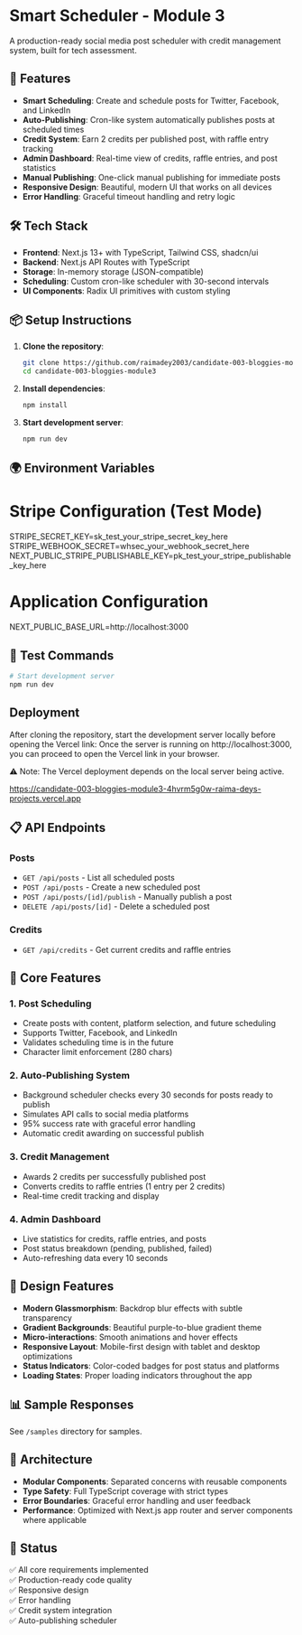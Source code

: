 # Smart Scheduler - Module 3

A production-ready social media post scheduler with credit management system, built for tech assessment.

## 🚀 Features

- **Smart Scheduling**: Create and schedule posts for Twitter, Facebook, and LinkedIn
- **Auto-Publishing**: Cron-like system automatically publishes posts at scheduled times
- **Credit System**: Earn 2 credits per published post, with raffle entry tracking
- **Admin Dashboard**: Real-time view of credits, raffle entries, and post statistics
- **Manual Publishing**: One-click manual publishing for immediate posts
- **Responsive Design**: Beautiful, modern UI that works on all devices
- **Error Handling**: Graceful timeout handling and retry logic

## 🛠️ Tech Stack

- **Frontend**: Next.js 13+ with TypeScript, Tailwind CSS, shadcn/ui
- **Backend**: Next.js API Routes with TypeScript
- **Storage**: In-memory storage (JSON-compatible)
- **Scheduling**: Custom cron-like scheduler with 30-second intervals
- **UI Components**: Radix UI primitives with custom styling

## 📦 Setup Instructions

1. **Clone the repository**:
   ```bash
   git clone https://github.com/raimadey2003/candidate-003-bloggies-module3.git
   cd candidate-003-bloggies-module3
   ```

2. **Install dependencies**:
   ```bash
   npm install
   ```

3. **Start development server**:
   ```bash
   npm run dev


   ```

## 🌍 Environment Variables

# Stripe Configuration (Test Mode)
STRIPE_SECRET_KEY=sk_test_your_stripe_secret_key_here
STRIPE_WEBHOOK_SECRET=whsec_your_webhook_secret_here
NEXT_PUBLIC_STRIPE_PUBLISHABLE_KEY=pk_test_your_stripe_publishable_key_here

# Application Configuration
NEXT_PUBLIC_BASE_URL=http://localhost:3000

## 🧪 Test Commands

```bash
# Start development server
npm run dev


```

## Deployment
After cloning the repository, start the development server locally before opening the Vercel link:
Once the server is running on http://localhost:3000, you can proceed to open the Vercel link in your browser.

⚠️ Note: The Vercel deployment depends on the local server being active.

https://candidate-003-bloggies-module3-4hvrm5g0w-raima-deys-projects.vercel.app


## 📋 API Endpoints

### Posts
- `GET /api/posts` - List all scheduled posts
- `POST /api/posts` - Create a new scheduled post
- `POST /api/posts/[id]/publish` - Manually publish a post
- `DELETE /api/posts/[id]` - Delete a scheduled post

### Credits
- `GET /api/credits` - Get current credits and raffle entries

## 🎯 Core Features

### 1. Post Scheduling
- Create posts with content, platform selection, and future scheduling
- Supports Twitter, Facebook, and LinkedIn
- Validates scheduling time is in the future
- Character limit enforcement (280 chars)

### 2. Auto-Publishing System
- Background scheduler checks every 30 seconds for posts ready to publish
- Simulates API calls to social media platforms
- 95% success rate with graceful error handling
- Automatic credit awarding on successful publish

### 3. Credit Management
- Awards 2 credits per successfully published post
- Converts credits to raffle entries (1 entry per 2 credits)
- Real-time credit tracking and display

### 4. Admin Dashboard
- Live statistics for credits, raffle entries, and posts
- Post status breakdown (pending, published, failed)
- Auto-refreshing data every 10 seconds

## 🎨 Design Features

- **Modern Glassmorphism**: Backdrop blur effects with subtle transparency
- **Gradient Backgrounds**: Beautiful purple-to-blue gradient theme
- **Micro-interactions**: Smooth animations and hover effects
- **Responsive Layout**: Mobile-first design with tablet and desktop optimizations
- **Status Indicators**: Color-coded badges for post status and platforms
- **Loading States**: Proper loading indicators throughout the app

## 📊 Sample Responses

See `/samples` directory for samples.

## 🔧 Architecture

- **Modular Components**: Separated concerns with reusable components
- **Type Safety**: Full TypeScript coverage with strict types
- **Error Boundaries**: Graceful error handling and user feedback
- **Performance**: Optimized with Next.js app router and server components where applicable

## 🚦 Status

✅ All core requirements implemented  
✅ Production-ready code quality  
✅ Responsive design  
✅ Error handling  
✅ Credit system integration  
✅ Auto-publishing scheduler  

